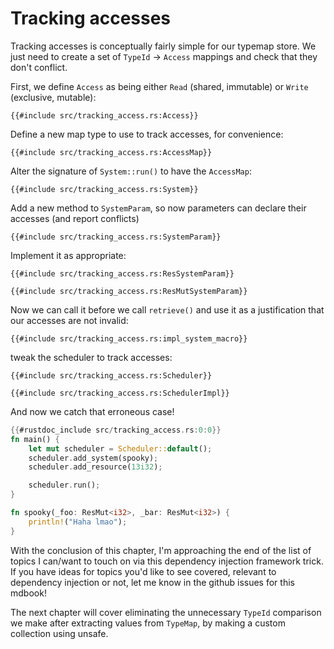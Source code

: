 # Tracking accesses

Tracking accesses is conceptually fairly simple for our typemap store. We just need to create a 
set of `TypeId` -> `Access` mappings and check that they don't conflict. 

First, we define `Access` as being either `Read` (shared, immutable) or `Write` (exclusive, mutable):
```rust,ignore
{{#include src/tracking_access.rs:Access}}
```

Define a new map type to use to track accesses, for convenience:
```rust,ignore
{{#include src/tracking_access.rs:AccessMap}}
```

Alter the signature of `System::run()` to have the `AccessMap`:
```rust,ignore
{{#include src/tracking_access.rs:System}}
```

Add a new method to `SystemParam`, so now parameters can declare their accesses (and report conflicts)
```rust,ignore
{{#include src/tracking_access.rs:SystemParam}}
```

Implement it as appropriate:
```rust,ignore
{{#include src/tracking_access.rs:ResSystemParam}}

{{#include src/tracking_access.rs:ResMutSystemParam}}
```

Now we can call it before we call `retrieve()` and use it as a justification that our accesses are
not invalid:
```rust,ignore
{{#include src/tracking_access.rs:impl_system_macro}}
```

tweak the scheduler to track accesses:
```rust,ignore
{{#include src/tracking_access.rs:Scheduler}}

{{#include src/tracking_access.rs:SchedulerImpl}}
```

And now we catch that erroneous case!
```rust
{{#rustdoc_include src/tracking_access.rs:0:0}}
fn main() {
    let mut scheduler = Scheduler::default();
    scheduler.add_system(spooky);
    scheduler.add_resource(13i32);

    scheduler.run();
}

fn spooky(_foo: ResMut<i32>, _bar: ResMut<i32>) {
    println!("Haha lmao");
}
```

With the conclusion of this chapter, I'm approaching the end of the list of topics I can/want to
touch on via this dependency injection framework trick. If you have ideas for topics you'd like
to see covered, relevant to dependency injection or not, let me know in the github
issues for this mdbook!

The next chapter will cover eliminating the unnecessary `TypeId` comparison we make after extracting values
from `TypeMap`, by making a custom collection using unsafe.